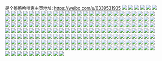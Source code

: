 是个憨憨哈哈崽主页地址: https://weibo.com/u/6339531935 
![](https://wx4.sinaimg.cn/mw2000/006V21R5ly1h9jp45djd0j30zo12h7aq.jpg) 
![](https://wx4.sinaimg.cn/mw2000/006V21R5ly1h9i2n48kcnj31be0zkdkw.jpg) 
![](https://wx4.sinaimg.cn/mw2000/006V21R5ly1h9g7yh6gzzj30zo15ualg.jpg) 
![](https://wx4.sinaimg.cn/mw2000/006V21R5ly1h9fiaadgpjj30zo2561ky.jpg) 
![](https://wx4.sinaimg.cn/mw2000/006V21R5ly1h9fiab02wuj30u00q0ae8.jpg) 
![](https://wx4.sinaimg.cn/mw2000/006V21R5ly1h9fafromebj30z11pogwk.jpg) 
![](https://wx4.sinaimg.cn/mw2000/006V21R5ly1h9f5qqv1fsj30zo19p10x.jpg) 
![](https://wx4.sinaimg.cn/mw2000/006V21R5ly1h9f5qpr7imj32560zou0k.jpg) 
![](https://wx4.sinaimg.cn/mw2000/006V21R5ly1h9e3tnzvcbj31o0280b2a.jpg) 
![](https://wx4.sinaimg.cn/mw2000/006V21R5ly1h9dnjvr2iyj30zo0x4n2g.jpg) 
![](https://wx4.sinaimg.cn/mw2000/006V21R5ly1h9dnjr44j0j31o02807wh.jpg) 
![](https://wx4.sinaimg.cn/mw2000/006V21R5ly1h9dnjyz146j30zo0ygqa7.jpg) 
![](https://wx4.sinaimg.cn/mw2000/006V21R5ly1h9culqh31aj3340340e89.jpg) 
![](https://wx4.sinaimg.cn/mw2000/006V21R5ly1h9cukyqylyj30zo0wqdlk.jpg) 
![](https://wx4.sinaimg.cn/mw2000/006V21R5ly1h9cukwq8s7j3340340b2d.jpg) 
![](https://wx4.sinaimg.cn/mw2000/006V21R5ly1h9brdmdgihj32c03407wk.jpg) 
![](https://wx4.sinaimg.cn/mw2000/006V21R5ly1h9bfa2ing2j30zo184qb3.jpg) 
![](https://wx4.sinaimg.cn/mw2000/006V21R5ly1h9ancl1kzlj31400u0qen.jpg) 
![](https://wx4.sinaimg.cn/mw2000/006V21R5ly1h9ahcffp01j31o0280qv5.jpg) 
![](https://wx4.sinaimg.cn/mw2000/006V21R5ly1h9ahcj4jxoj30zo1moqfc.jpg) 
![](https://wx4.sinaimg.cn/mw2000/006V21R5ly1h99026z06zj31hc0u07j4.jpg) 
![](https://wx4.sinaimg.cn/mw2000/006V21R5ly1h96xc4n3vqj30zo1lctix.jpg) 
![](https://wx4.sinaimg.cn/mw2000/006V21R5ly1h96xctp6ctj31o013ctp1.jpg) 
![](https://wx4.sinaimg.cn/mw2000/006V21R5ly1h96mx5ivwjj31o0280qix.jpg) 
![](https://wx4.sinaimg.cn/mw2000/006V21R5ly1h95w4n3r8bj30zo256dqm.jpg) 
![](https://wx4.sinaimg.cn/mw2000/006V21R5ly1h95w4nghgcj30zo1jlwiw.jpg) 
![](https://wx4.sinaimg.cn/mw2000/006V21R5ly1h95w4nw30dj30zo1pe446.jpg) 
![](https://wx4.sinaimg.cn/mw2000/006V21R5ly1h945gt1bnpj30zo1qdwkr.jpg) 
![](https://wx4.sinaimg.cn/mw2000/006V21R5ly1h93k321pk5j30zo0smdik.jpg) 
![](https://wx4.sinaimg.cn/mw2000/006V21R5ly1h93k33vfmuj31o0280h1n.jpg) 
![](https://wx4.sinaimg.cn/mw2000/006V21R5ly1h93hwu14ifj31o0280to6.jpg) 
![](https://wx4.sinaimg.cn/mw2000/006V21R5ly1h93hwv48e1j31o0280189.jpg) 
![](https://wx4.sinaimg.cn/mw2000/006V21R5ly1h93hwsrazjj31o028017m.jpg) 
![](https://wx4.sinaimg.cn/mw2000/006V21R5ly1h92xz6k408j32c0340x6q.jpg) 
![](https://wx4.sinaimg.cn/mw2000/006V21R5ly1h92yqkx1jej30zo256n4d.jpg) 
![](https://wx4.sinaimg.cn/mw2000/006V21R5ly1h92xywu6hbj32c0340qv6.jpg) 
![](https://wx4.sinaimg.cn/mw2000/006V21R5ly1h91jbnkfa8j31400u012k.jpg) 
![](https://wx4.sinaimg.cn/mw2000/006V21R5ly1h8yn80xrvij30zn0pnwgw.jpg) 
![](https://wx4.sinaimg.cn/mw2000/006V21R5ly1h8yn80g2myj30k00zk0xa.jpg) 
![](https://wx4.sinaimg.cn/mw2000/006V21R5ly1h8v67pcf8hj31o0280qv5.jpg) 
![](https://wx4.sinaimg.cn/mw2000/006V21R5ly1h8u6vtxkmyj31o0280e81.jpg) 
![](https://wx4.sinaimg.cn/mw2000/006V21R5ly1h8s7l2usfzj30tr0wp0y2.jpg) 
![](https://wx4.sinaimg.cn/mw2000/006V21R5ly1h8qyrmb6mnj30ku0rsq5m.jpg) 
![](https://wx4.sinaimg.cn/mw2000/006V21R5ly1h8qyrm2telj30ku0rstb7.jpg) 
![](https://wx4.sinaimg.cn/mw2000/006V21R5ly1h8qkap5thij30zo256h81.jpg) 
![](https://wx4.sinaimg.cn/mw2000/006V21R5ly1h8qkanw8e4j30ic0wnada.jpg) 
![](https://wx4.sinaimg.cn/mw2000/006V21R5ly1h8qkaqbfsej30zo256ngk.jpg) 
![](https://wx4.sinaimg.cn/mw2000/006V21R5ly1h8ob5vay45j31o0280e81.jpg) 
![](https://wx4.sinaimg.cn/mw2000/006V21R5ly1h8ob5uk3kgj31o0280e81.jpg) 
![](https://wx4.sinaimg.cn/mw2000/006V21R5ly1h8ob5w4y1mj31o0280hdt.jpg) 
![](https://wx4.sinaimg.cn/mw2000/006V21R5ly1h8ob5wy73fj31o0280e7g.jpg) 
![](https://wx4.sinaimg.cn/mw2000/006V21R5ly1h8njjojgwcj314c0mpteh.jpg) 
![](https://wx4.sinaimg.cn/mw2000/006V21R5ly1h8lw1s71a8j30zo1wstez.jpg) 
![](https://wx4.sinaimg.cn/mw2000/006V21R5ly1h8lw1sdkegj30lf13y41p.jpg) 
![](https://wx4.sinaimg.cn/mw2000/006V21R5ly1h8l0dzfzn7j30uc1gmjvb.jpg) 
![](https://wx4.sinaimg.cn/mw2000/006V21R5ly1h8l0e0cskuj31o0280e81.jpg) 
![](https://wx4.sinaimg.cn/mw2000/006V21R5ly1h8l0dz693dj30uj1ntgqy.jpg) 
![](https://wx4.sinaimg.cn/mw2000/006V21R5ly1h8iw6afmhij31hc0ontay.jpg) 
![](https://wx4.sinaimg.cn/mw2000/006V21R5ly1h8hmfd242ij30zo0mtwin.jpg) 
![](https://wx4.sinaimg.cn/mw2000/006V21R5ly1h8hmfe3xopj31o0280qv5.jpg) 
![](https://wx4.sinaimg.cn/mw2000/006V21R5ly1h8g48dgde8j30ku0rsgov.jpg) 
![](https://wx4.sinaimg.cn/mw2000/006V21R5ly1h8g48dmsx0j30ku0rsq5l.jpg) 
![](https://wx4.sinaimg.cn/mw2000/006V21R5ly1h8g48dw8gpj30ku0rsn07.jpg) 
![](https://wx4.sinaimg.cn/mw2000/006V21R5ly1h8cpgdx01bj30zo256gt1.jpg) 
![](https://wx4.sinaimg.cn/mw2000/006V21R5ly1h8bxhiyiq0j31o0280dv5.jpg) 
![](https://wx4.sinaimg.cn/mw2000/006V21R5ly1h8bxhkpt3wj31o0280h1h.jpg) 
![](https://wx4.sinaimg.cn/mw2000/006V21R5ly1h8bxhi0x9ij31o0280dwr.jpg) 
![](https://wx4.sinaimg.cn/mw2000/006V21R5ly1h8brfohudxj32c1340npg.jpg) 
![](https://wx4.sinaimg.cn/mw2000/006V21R5ly1h8brfv4y5oj33403404qx.jpg) 
![](https://wx4.sinaimg.cn/mw2000/006V21R5ly1h8brfmmf5gj31o0280qv6.jpg) 
![](https://wx4.sinaimg.cn/mw2000/006V21R5ly1h8brfsg8ouj31o0280npe.jpg) 
![](https://wx4.sinaimg.cn/mw2000/006V21R5ly1h8aoz7cu6uj33co4gw4qs.jpg) 
![](https://wx4.sinaimg.cn/mw2000/006V21R5ly1h89ibfqbrej30zo256wqx.jpg) 
![](https://wx4.sinaimg.cn/mw2000/006V21R5ly1h89iblmej9j31o0280hdt.jpg) 
![](https://wx4.sinaimg.cn/mw2000/006V21R5ly1h89ibf2i1ij30zo25649i.jpg) 
![](https://wx4.sinaimg.cn/mw2000/006V21R5ly1h888i0wcvxj30q81amq6y.jpg) 
![](https://wx4.sinaimg.cn/mw2000/006V21R5ly1h8775kl03jj30zo256awa.jpg) 
![](https://wx4.sinaimg.cn/mw2000/006V21R5ly1h8775lxgrej31o0280e57.jpg) 
![](https://wx4.sinaimg.cn/mw2000/006V21R5ly1h85m7cdaoyj31hc0u01f5.jpg) 
![](https://wx4.sinaimg.cn/mw2000/006V21R5ly1h82jzw2n31j31o0280qfz.jpg) 
![](https://wx4.sinaimg.cn/mw2000/006V21R5ly1h82jzvd3blj31o0280h03.jpg) 
![](https://wx4.sinaimg.cn/mw2000/006V21R5ly1h82jzwlalpj31o0280aoh.jpg) 
![](https://wx4.sinaimg.cn/mw2000/006V21R5ly1h82jzx29bij31o0280e71.jpg) 
![](https://wx4.sinaimg.cn/mw2000/006V21R5ly1h82jzuzblrj32801o0dv1.jpg) 
![](https://wx4.sinaimg.cn/mw2000/006V21R5ly1h82jzxrlskj31o0280x6p.jpg) 
![](https://wx4.sinaimg.cn/mw2000/006V21R5ly1h81563lfihj30zo1hk7b2.jpg) 
![](https://wx4.sinaimg.cn/mw2000/006V21R5ly1h81565uvppj31o02807wh.jpg) 
![](https://wx4.sinaimg.cn/mw2000/006V21R5ly1h81564t7mmj330u3401ky.jpg) 
![](https://wx4.sinaimg.cn/mw2000/006V21R5ly1h80e9yukqvj31hc0u0dpv.jpg) 
![](https://wx4.sinaimg.cn/mw2000/006V21R5ly1h7yuey3ilrj30zk0zkgp7.jpg) 
![](https://wx4.sinaimg.cn/mw2000/006V21R5ly1h7uhnihapqj30zo256h4m.jpg) 
![](https://wx4.sinaimg.cn/mw2000/006V21R5ly1h7uhnd1p3bj30zo0us0xu.jpg) 
![](https://wx4.sinaimg.cn/mw2000/006V21R5ly1h7sw3ffodnj31o0280e6l.jpg) 
![](https://wx4.sinaimg.cn/mw2000/006V21R5ly1h7sw3evh7zj31o0280x4t.jpg) 
![](https://wx4.sinaimg.cn/mw2000/006V21R5ly1h7sw3fv01yj31o0280tua.jpg) 
![](https://wx4.sinaimg.cn/mw2000/006V21R5ly1h7sw3ghaorj31o0280qv5.jpg) 
![](https://wx4.sinaimg.cn/mw2000/006V21R5ly1h7sw3egvxyj31o0280e81.jpg) 
![](https://wx4.sinaimg.cn/mw2000/006V21R5ly1h7sw3h7s35j31o0280u0x.jpg) 
![](https://wx4.sinaimg.cn/mw2000/006V21R5ly1h7rm489306j30u01hcthn.jpg) 
![](https://wx4.sinaimg.cn/mw2000/006V21R5ly1h7hoof5rl2j3340340e84.jpg) 
![](https://wx4.sinaimg.cn/mw2000/006V21R5ly1h7grfqs7v9j31o0280ae9.jpg) 
![](https://wx4.sinaimg.cn/mw2000/006V21R5ly1h7dzng5jmlj31o0280gvy.jpg) 
![](https://wx4.sinaimg.cn/mw2000/006V21R5ly1h7dznb2e4dj31o0280hdt.jpg) 
![](https://wx4.sinaimg.cn/mw2000/006V21R5ly1h7dznhcdvnj31o0280b29.jpg) 
![](https://wx4.sinaimg.cn/mw2000/006V21R5ly1h7d575ssupj32801o0h7o.jpg) 
![](https://wx4.sinaimg.cn/mw2000/006V21R5ly1h7c5slvsjmj31o0280kjl.jpg) 
![](https://wx4.sinaimg.cn/mw2000/006V21R5ly1h7c5smidxbj31o0280kjl.jpg) 
![](https://wx4.sinaimg.cn/mw2000/006V21R5ly1h7bzfhrhc5j31f50ssjte.jpg) 
![](https://wx4.sinaimg.cn/mw2000/006V21R5ly1h7bzfk43c0j31o0280guj.jpg) 
![](https://wx4.sinaimg.cn/mw2000/006V21R5ly1h7boz3wp5lj333z2bz1ky.jpg) 
![](https://wx4.sinaimg.cn/mw2000/006V21R5ly1h79mas41tmj31o0280tgm.jpg) 
![](https://wx4.sinaimg.cn/mw2000/006V21R5ly1h79masn2ohj31o0280e81.jpg) 
![](https://wx4.sinaimg.cn/mw2000/006V21R5ly1h79mat6hrpj31o0280hdt.jpg) 
![](https://wx4.sinaimg.cn/mw2000/006V21R5ly1h79matq915j31o0280k95.jpg) 
![](https://wx4.sinaimg.cn/mw2000/006V21R5ly1h73xp8a1xcj31o0280at5.jpg) 
![](https://wx4.sinaimg.cn/mw2000/006V21R5ly1h6u44ele2aj313p35sq94.jpg) 
![](https://wx4.sinaimg.cn/mw2000/006V21R5ly1h6u44g5pd1j33co4gwjwz.jpg) 
![](https://wx4.sinaimg.cn/mw2000/006V21R5ly1h6q6srps5ij34gw3cotep.jpg) 
![](https://wx4.sinaimg.cn/mw2000/006V21R5ly1h6q6surg8ej30s51hcqqk.jpg) 
![](https://wx4.sinaimg.cn/mw2000/006V21R5ly1h6q6styy15j34gw3cohdv.jpg) 
![](https://wx4.sinaimg.cn/mw2000/006V21R5ly1h6ipo5b3j0j31zu1hwu0x.jpg) 
![](https://wx4.sinaimg.cn/mw2000/006V21R5ly1h6ipo6bellj31hw1r8qgp.jpg) 
![](https://wx4.sinaimg.cn/mw2000/006V21R5ly1h6gqguwtezj31400u0qhh.jpg) 
![](https://wx4.sinaimg.cn/mw2000/006V21R5ly1h6gqgwm27dj31hw1r8qgp.jpg) 
![](https://wx4.sinaimg.cn/mw2000/006V21R5ly1h6gqgvizhvj30u00u07el.jpg) 
![](https://wx4.sinaimg.cn/mw2000/006V21R5ly1h6fki05epij30u013zdg5.jpg) 
![](https://wx4.sinaimg.cn/mw2000/006V21R5ly1h6fki2b24tj31400u0abr.jpg) 
![](https://wx4.sinaimg.cn/mw2000/006V21R5ly1h6fki4rj8cj31400u0whi.jpg) 
![](https://wx4.sinaimg.cn/mw2000/006V21R5ly1h6fki5ro4ej31400u075x.jpg) 
![](https://wx4.sinaimg.cn/mw2000/006V21R5ly1h6b1hydl24j34gw3cohdw.jpg) 
![](https://wx4.sinaimg.cn/mw2000/006V21R5ly1h6b1hvpb8dj30on1hcdgt.jpg) 
![](https://wx4.sinaimg.cn/mw2000/006V21R5ly1h6b1i49es5j34gw3cokjo.jpg) 
![](https://wx4.sinaimg.cn/mw2000/006V21R5ly1h6b1i78hfsj335s2dckjm.jpg) 
![](https://wx4.sinaimg.cn/mw2000/006V21R5ly1h6b1ia80ujj335s2dchdv.jpg) 
![](https://wx4.sinaimg.cn/mw2000/006V21R5ly1h6b1ibqf0tj335s2dchdt.jpg) 
![](https://wx4.sinaimg.cn/mw2000/006V21R5ly1h67g3buf6pj34g62nxqva.jpg) 
![](https://wx4.sinaimg.cn/mw2000/006V21R5ly1h67g3dyeuvj30u0140dp2.jpg) 
![](https://wx4.sinaimg.cn/mw2000/006V21R5ly1h67g3ce4crj30o61gb493.jpg) 
![](https://wx4.sinaimg.cn/mw2000/006V21R5ly1h64w9hoccjj30oz1aygq7.jpg) 
![](https://wx4.sinaimg.cn/mw2000/006V21R5ly1h64w9is7abj30u00v8acf.jpg) 
![](https://wx4.sinaimg.cn/mw2000/006V21R5ly1h64w9i9h49j30p51eqtd2.jpg) 
![](https://wx4.sinaimg.cn/mw2000/006V21R5ly1h62x8gdne9j31401hcasn.jpg) 
![](https://wx4.sinaimg.cn/mw2000/006V21R5ly1h61t0jzq2wj30u0140th9.jpg) 
![](https://wx4.sinaimg.cn/mw2000/006V21R5ly1h5uw3b05vej31c01s0b2a.jpg) 
![](https://wx4.sinaimg.cn/mw2000/006V21R5ly1h5uw3cq4xlj31hc1z4qv6.jpg) 
![](https://wx4.sinaimg.cn/mw2000/006V21R5ly1h5siksxgs9j30u013zwka.jpg) 
![](https://wx4.sinaimg.cn/mw2000/006V21R5ly1h5siku81lnj30u0140afz.jpg) 
![](https://wx4.sinaimg.cn/mw2000/006V21R5ly1h5qb6gcid9j30u0140n0p.jpg) 
![](https://wx4.sinaimg.cn/mw2000/006V21R5ly1h5m7frjwcdj31c01s07wh.jpg) 
![](https://wx4.sinaimg.cn/mw2000/006V21R5ly1h5m7fsh614j31c01s0b29.jpg) 
![](https://wx4.sinaimg.cn/mw2000/006V21R5ly1h5m7ftg824j31c01s07wh.jpg) 
![](https://wx4.sinaimg.cn/mw2000/006V21R5ly1h5klvrbygyj30u0140n3l.jpg) 
![](https://wx4.sinaimg.cn/mw2000/006V21R5ly1h5klxhn22lj31400u0q9m.jpg) 
![](https://wx4.sinaimg.cn/mw2000/006V21R5ly1h5klvrp6xgj30u01407ai.jpg) 
![](https://wx4.sinaimg.cn/mw2000/006V21R5ly1h5j5qv1ei6j30zk1be4ad.jpg) 
![](https://wx4.sinaimg.cn/mw2000/006V21R5ly1h5j5qxlpvhj31400u0q9m.jpg) 
![](https://wx4.sinaimg.cn/mw2000/006V21R5ly1h5j5r6j18zj30zk1ben84.jpg) 
![](https://wx4.sinaimg.cn/mw2000/006V21R5ly1h5iw1a29hdj30ss0f0dh6.jpg) 
![](https://wx4.sinaimg.cn/mw2000/006V21R5ly1h5btma0d9rj31400u043z.jpg) 
![](https://wx4.sinaimg.cn/mw2000/006V21R5ly1h5btmj7evwj30u0140794.jpg) 
![](https://wx4.sinaimg.cn/mw2000/006V21R5ly1h5btmb7h5ej31400u0jy4.jpg) 
![](https://wx4.sinaimg.cn/mw2000/006V21R5ly1h57wveddulj31hw1zuasb.jpg) 
![](https://wx4.sinaimg.cn/mw2000/006V21R5ly1h57wvf2cvpj31hw1zuwvj.jpg) 
![](https://wx4.sinaimg.cn/mw2000/006V21R5ly1h57wvfoa9xj31hw1zuk92.jpg) 
![](https://wx4.sinaimg.cn/mw2000/006V21R5ly1h57wvgeaqjj31hw1zuwur.jpg) 
![](https://wx4.sinaimg.cn/mw2000/006V21R5ly1h57wvicvm6j31hw1zuu0x.jpg) 
![](https://wx4.sinaimg.cn/mw2000/006V21R5ly1h57wvgzralj31hw1zu7ku.jpg) 
![](https://wx4.sinaimg.cn/mw2000/006V21R5ly1h57wvjqfu3j31hw1zuqv5.jpg) 
![](https://wx4.sinaimg.cn/mw2000/006V21R5ly1h57wvl6dttj31hw1zux6p.jpg) 
![](https://wx4.sinaimg.cn/mw2000/006V21R5ly1h57wvm79y6j31hw1zu4qp.jpg) 
![](https://wx4.sinaimg.cn/mw2000/006V21R5ly1h57aq4z7e8j30t20aljs9.jpg) 
![](https://wx4.sinaimg.cn/mw2000/006V21R5ly1h522rgvez6j335s2wonpd.jpg) 
![](https://wx4.sinaimg.cn/mw2000/006V21R5ly1h50c5w16qkj30te12qwm6.jpg) 
![](https://wx4.sinaimg.cn/mw2000/006V21R5ly1h4zdubf3nwj30mc0hydio.jpg) 
![](https://wx4.sinaimg.cn/mw2000/006V21R5ly1h4yc74lw2mj31hw1zu1kx.jpg) 
![](https://wx4.sinaimg.cn/mw2000/006V21R5ly1h4yc73jp0zj32dc35s1ky.jpg) 
![](https://wx4.sinaimg.cn/mw2000/006V21R5ly1h4yc75l5paj31hw1zu4qp.jpg) 
![](https://wx4.sinaimg.cn/mw2000/006V21R5ly1h4xisguu8yj30u0140wmi.jpg) 
![](https://wx4.sinaimg.cn/mw2000/006V21R5ly1h4xisy5r2cj31hc140qn9.jpg) 
![](https://wx4.sinaimg.cn/mw2000/006V21R5ly1h4xisyx80yj31hw1zuatm.jpg) 
![](https://wx4.sinaimg.cn/mw2000/006V21R5ly1h4x2keh0s2j30u013zq6v.jpg) 
![](https://wx4.sinaimg.cn/mw2000/006V21R5ly1h4x2kl74b0j30u013zjzq.jpg) 
![](https://wx4.sinaimg.cn/mw2000/006V21R5ly1h4x2khwvgdj30u0140jv7.jpg) 
![](https://wx4.sinaimg.cn/mw2000/006V21R5ly1h4twwww036j30u013zdqa.jpg) 
![](https://wx4.sinaimg.cn/mw2000/006V21R5ly1h4twwurpmcj30u019p794.jpg) 
![](https://wx4.sinaimg.cn/mw2000/006V21R5ly1h4twwzdkfpj30u0140whr.jpg) 
![](https://wx4.sinaimg.cn/mw2000/006V21R5ly1h4r0zwrohlj30u00u0goy.jpg) 
![](https://wx4.sinaimg.cn/mw2000/006V21R5ly1h4r100ksm0j31zs0q6tdn.jpg) 
![](https://wx4.sinaimg.cn/mw2000/006V21R5ly1h4pzmglpprj30u01407ei.jpg) 
![](https://wx4.sinaimg.cn/mw2000/006V21R5ly1h4pzmgyzugj30u00u00wy.jpg) 
![](https://wx4.sinaimg.cn/mw2000/006V21R5ly1h4kofqr8jpj31hw1zub29.jpg) 
